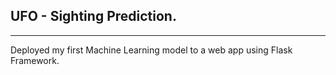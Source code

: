 ## UFO - Sighting Prediction.
<hr/>

Deployed my first Machine Learning model to a web app using Flask Framework.

